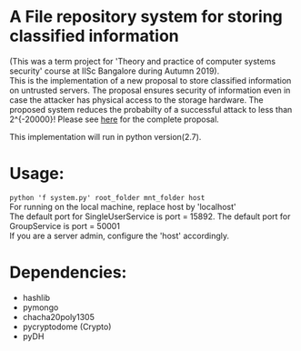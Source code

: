 # A File repository system for storing classified information
(This was a term project for 'Theory and practice of computer systems security' course at IISc Bangalore during Autumn 2019).  
This is the implementation of a new proposal to store classified information on untrusted servers. The proposal ensures security of information even in case the attacker has physical access to the storage hardware. The proposed system reduces the probabilty of a successful attack to less than 2^{-20000}!  Please see [here](/Readme_implementation_details.pdf) for the complete proposal.
 
This implementation will run in python version(2.7).

# Usage:
<code>python 'f system.py' root_folder mnt_folder host </code>  
For running on the local machine, replace host by 'localhost'  
The default port for SingleUserService is port = 15892. The default port for GroupService is port = 50001  
If you are a server admin, configure the 'host' accordingly.

# Dependencies:
* hashlib
* pymongo
* chacha20poly1305
* pycryptodome (Crypto)
* pyDH
